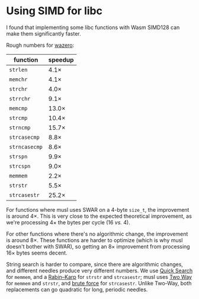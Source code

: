 # Using SIMD for libc

I found that implementing some libc functions with Wasm SIMD128 can make them significantly faster.

Rough numbers for [wazero](https://wazero.io/):

  function   | speedup
------------ | -----
`strlen`     |  4.1×
`memchr`     |  4.1×
`strchr`     |  4.0×
`strrchr`    |  9.1×
`memcmp`     | 13.0×
`strcmp`     | 10.4×
`strncmp`    | 15.7×
`strcasecmp` |  8.8×
`strncasecmp`|  8.6×
`strspn`     |  9.9×
`strcspn`    |  9.0×
`memmem`     |  2.2×
`strstr`     |  5.5×
`strcasestr` | 25.2×

For functions where musl uses SWAR on a 4-byte `size_t`,
the improvement is around 4×.
This is very close to the expected theoretical improvement,
as we're processing 4× the bytes per cycle (16 _vs._ 4).

For other functions where there's no algorithmic change,
the improvement is around 8×.
These functions are harder to optimize
(which is why musl doesn't bother with SWAR),
so getting an 8× improvement from processing 16× bytes seems decent.

String search is harder to compare, since there are algorithmic changes,
and different needles produce very different numbers.
We use [Quick Search](https://igm.univ-mlv.fr/~lecroq/string/node19.html) for `memmem`,
and a [Rabin–Karp](https://igm.univ-mlv.fr/~lecroq/string/node5.html) for `strstr` and `strcasestr`;
musl uses [Two Way](https://igm.univ-mlv.fr/~lecroq/string/node26.html) for `memmem` and `strstr`,
and [brute force](https://igm.univ-mlv.fr/~lecroq/string/node3.html) for `strcasestr`.
Unlike Two-Way, both replacements can go quadratic for long, periodic needles.